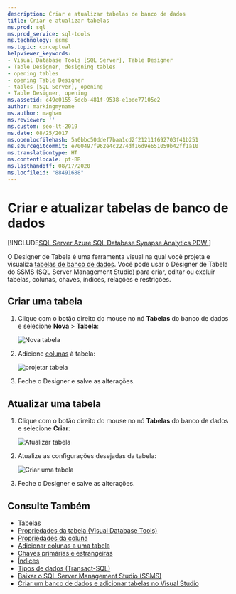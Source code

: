 ```yaml
---
description: Criar e atualizar tabelas de banco de dados
title: Criar e atualizar tabelas
ms.prod: sql
ms.prod_service: sql-tools
ms.technology: ssms
ms.topic: conceptual
helpviewer_keywords:
- Visual Database Tools [SQL Server], Table Designer
- Table Designer, designing tables
- opening tables
- opening Table Designer
- tables [SQL Server], opening
- Table Designer, opening
ms.assetid: c49e0155-5dcb-481f-9538-e1bde77105e2
author: markingmyname
ms.author: maghan
ms.reviewer: ''
ms.custom: seo-lt-2019
ms.date: 08/25/2017
ms.openlocfilehash: 5a0bbc50ddef7baa1cd2f21211f692703f41b251
ms.sourcegitcommit: e700497f962e4c2274df16d9e651059b42ff1a10
ms.translationtype: HT
ms.contentlocale: pt-BR
ms.lasthandoff: 08/17/2020
ms.locfileid: "88491688"
---
```

# <a name="create-and-update-database-tables"></a>Criar e atualizar tabelas de banco de dados

[!INCLUDE[SQL Server Azure SQL Database Synapse Analytics PDW ](../../includes/applies-to-version/sql-asdb-asdbmi-asa-pdw.md)]

O Designer de Tabela é uma ferramenta visual na qual você projeta e visualiza [tabelas de banco de dados](../../relational-databases/tables/tables.md). Você pode usar o Designer de Tabela do SSMS (SQL Server Management Studio) para criar, editar ou excluir tabelas, colunas, chaves, índices, relações e restrições.  

## <a name="create-a-table"></a>Criar uma tabela

1. Clique com o botão direito do mouse no nó **Tabelas** do banco de dados e selecione **Nova** > **Tabela**:

    ![Nova tabela](../media/design-tables/new-table.png)

2. Adicione [colunas](column-properties-visual-database-tools.md) à tabela:

    ![projetar tabela](../media/design-tables/new-table2.png)

3. Feche o Designer e salve as alterações.

## <a name="update-a-table"></a>Atualizar uma tabela

1. Clique com o botão direito do mouse no nó **Tabelas** do banco de dados e selecione **Criar**:

    ![Atualizar tabela](../media/design-tables/update-table.png)

2. Atualize as configurações desejadas da tabela:

    ![Criar uma tabela](../media/design-tables/update-table2.png)

3. Feche o Designer e salve as alterações.

## <a name="see-also"></a>Consulte Também

- [Tabelas](../../relational-databases/tables/tables.md)
- [Propriedades da tabela &#40;Visual Database Tools&#41;](../../ssms/visual-db-tools/table-properties-visual-database-tools.md)
- [Propriedades da coluna](column-properties-visual-database-tools.md)
- [Adicionar colunas a uma tabela](../../relational-databases/tables/add-columns-to-a-table-database-engine.md)
- [Chaves primárias e estrangeiras](../../relational-databases/tables/primary-and-foreign-key-constraints.md)
- [Índices](../../relational-databases/indexes/indexes.md)
- [Tipos de dados (Transact-SQL)](../../t-sql/data-types/data-types-transact-sql.md)
- [Baixar o SQL Server Management Studio (SSMS)](../download-sql-server-management-studio-ssms.md)
- [Criar um banco de dados e adicionar tabelas no Visual Studio](/visualstudio/data-tools/create-a-sql-database-by-using-a-designer)
